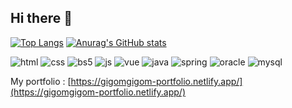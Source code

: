 ## Hi there 👋
[![Top Langs](https://github-readme-stats.vercel.app/api/top-langs/?username=gigomgigom)](https://github.com/anuraghazra/github-readme-stats)
[![Anurag's GitHub stats](https://github-readme-stats.vercel.app/api?username=gigomgigom)](https://github.com/anuraghazra/github-readme-stats)

![html](https://img.shields.io/badge/HTML5-E34F26?style=for-the-badge&logo=html5&logoColor=white)
![css](https://img.shields.io/badge/CSS3-1572B6?style=for-the-badge&logo=css3&logoColor=white)
![bs5](https://img.shields.io/badge/Bootstrap-563D7C?style=for-the-badge&logo=bootstrap&logoColor=white)
![js](https://img.shields.io/badge/JavaScript-F7DF1E?style=for-the-badge&logo=JavaScript&logoColor=white)
![vue](https://img.shields.io/badge/Vue.js-35495E?style=for-the-badge&logo=vue.js&logoColor=4FC08D)
![java](https://img.shields.io/badge/Java-ED8B00?style=for-the-badge&logo=openjdk&logoColor=white)
![spring](https://img.shields.io/badge/Spring-6DB33F?style=for-the-badge&logo=spring&logoColor=white)
![oracle](https://img.shields.io/badge/Oracle-F80000?style=for-the-badge&logo=oracle&logoColor=black)
![mysql](https://img.shields.io/badge/MySQL-00000F?style=for-the-badge&logo=mysql&logoColor=white)


My portfolio : [https://gigomgigom-portfolio.netlify.app/](https://gigomgigom-portfolio.netlify.app/)
